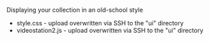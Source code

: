 Displaying your collection in an old-school style


* style.css - upload overwritten via SSH to the "ui" directory
* videostation2.js - upload overwritten via SSH to the "ui" directory
